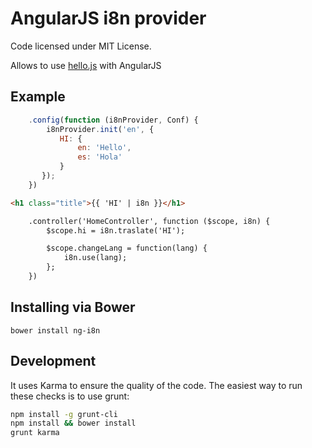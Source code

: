 AngularJS i8n provider
=================
Code licensed under MIT License.

Allows to use [hello.js](http://adodson.com/hello.js/) with AngularJS 

## Example

```js
    .config(function (i8nProvider, Conf) {
        i8nProvider.init('en', {
           HI: {
               en: 'Hello',
               es: 'Hola'
           }
       });
    })
```

```html
<h1 class="title">{{ 'HI' | i8n }}</h1>
```

```html
    .controller('HomeController', function ($scope, i8n) {
        $scope.hi = i8n.traslate('HI');

        $scope.changeLang = function(lang) {
            i8n.use(lang);
        };
    })
```


## Installing via Bower
```
bower install ng-i8n
```

## Development
It uses Karma to ensure the quality of the code. The easiest way to run these checks is to use grunt:

```sh
npm install -g grunt-cli
npm install && bower install
grunt karma
```